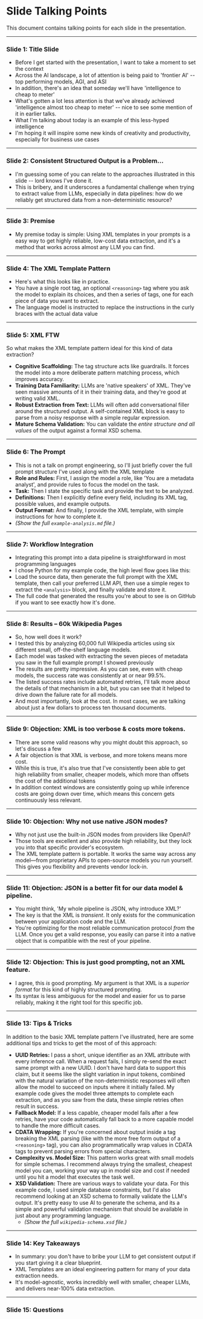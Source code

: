 # Slide Talking Points

This document contains talking points for each slide in the presentation.

---

### Slide 1: Title Slide

* Before I get started with the presentation, I want to take a moment to set the context
* Across the AI landscape, a lot of attention is being paid to 'frontier AI' -- top performing models, AGI, and ASI
* In addition, there's an idea that someday we'll have 'intelligence to cheap to meter'
* What's gotten a lot less attention is that we've already achieved 'intelligence almost too cheap to meter' -- nice to see some mention of it in earlier talks.
* What I'm talking about today is an example of this less-hyped intelligence
* I'm hoping it will inspire some new kinds of creativity and productivity, especially for business use cases

---

### Slide 2: Consistent Structured Output is a Problem...

* I'm guessing some of you can relate to the approaches illustrated in this slide -- lord knows I've done it.
* This is bribery, and it underscores a fundamental challenge when trying to extract value from LLMs, especially in data pipelines: how do we reliably get structured data from a non-deterministic resource?

---

### Slide 3: Premise

* My premise today is simple: Using XML templates in your prompts is a easy way to get highly reliable, low-cost data extraction, and it's a method that works across almost any LLM you can find.

---

### Slide 4: The XML Template Pattern

* Here's what this looks like in practice.
* You have a single root tag, an optional `<reasoning>` tag where you ask the model to explain its choices, and then a series of tags, one for each piece of data you want to extract.
* The language model is instructed to replace the instructions in the curly braces with the actual data value

---

### Slide 5: XML FTW

So what makes the XML template pattern ideal for this kind of data extraction?

* **Cognitive Scaffolding:** The tag structure acts like guardrails. It forces the model into a more deliberate pattern matching process, which improves accuracy.
* **Training Data Familiarity:** LLMs are 'native speakers' of XML. They've seen massive amounts of it in their training data, and they're good at writing valid XML.
* **Robust Extraction from Text:** LLMs will often add conversational filler around the structured output. A self-contained XML block is easy to parse from a noisy response with a simple regular expression.
* **Mature Schema Validation:** You can validate the *entire structure and all values* of the output against a formal XSD schema.

---

### Slide 6: The Prompt

* This is not a talk on prompt engineering, so I'll just briefly cover the full prompt structure I've used along with the XML template
* **Role and Rules:** First, I assign the model a role, like 'You are a metadata analyst', and provide rules to focus the model on the task.
* **Task:** Then I state the specific task and provide the text to be analyzed.
* **Definitions:** Then I explicitly define every field, including its XML tag, possible values, and example outputs.
* **Output Format:** And finally, I provide the XML template, with simple instructions for how to complete it.
* *(Show the full `example-analysis.md` file.)*

---

### Slide 7: Workflow Integration

* Integrating this prompt into a data pipeline is straightforward in most programming languages
* I chose Python for my example code, the high level flow goes like this:
* Load the source data, then generate the full prompt with the XML template, then call your preferred LLM API, then use a simple regex to extract the `<analysis>` block, and finally validate and store it.
* The full code that generated the results you're about to see is on GitHub if you want to see exactly how it's done.

---

### Slide 8: Results – 60k Wikipedia Pages

* So, how well does it work?
* I tested this by analyzing 60,000 full Wikipedia articles using six different small, off-the-shelf language models.
* Each model was tasked with extracting the seven pieces of metadata you saw in the full example prompt I showed previously
* The results are pretty impressive. As you can see, even with cheap models, the success rate was consistently at or near 99.5%.
* The listed success rates include automated retries, I'll talk more about the details of that mechanism in a bit, but you can see that it helped to drive down the failure rate for all models.
* And most importantly, look at the cost. In most cases, we are talking about just a few dollars to process ten thousand documents.

---

### Slide 9: Objection: XML is too verbose & costs more tokens.

* There are some valid reasons why you might doubt this approach, so let's discuss a few
* A fair objection is that XML is verbose, and more tokens means more cost.
* While this is true, it's also true that I've consistently been able to get high reliability from smaller, cheaper models, which more than offsets the cost of the additional tokens
* In addition context windows are consistently going up while inference costs are going down over time, which means this concern gets continuously less relevant.

---

### Slide 10: Objection: Why not use native JSON modes?

* Why not just use the built-in JSON modes from providers like OpenAI?
* Those tools are excellent and also provide high reliability, but they lock you into that specific provider's ecosystem.
* The XML template pattern is portable. It works the same way across any model—from proprietary APIs to open-source models you run yourself. This gives you flexibility and prevents vendor lock-in.

---

### Slide 11: Objection: JSON is a better fit for our data model & pipeline.

* You might think, 'My whole pipeline is JSON, why introduce XML?'
* The key is that the XML is *transient*. It only exists for the communication between your application code and the LLM.
* You're optimizing for the most reliable communication protocol *from* the LLM. Once you get a valid response, you easily can parse it into a native object that is compatible with the rest of your pipeline.

---

### Slide 12: Objection: This is just good prompting, not an XML feature.

* I agree, this *is* good prompting. My argument is that XML is a *superior format* for this kind of highly structured prompting.
* Its syntax is less ambiguous for the model and easier for us to parse reliably, making it the right tool for this specific job.

---

### Slide 13: Tips & Tricks

In addition to the basic XML template pattern I've illustrated, here are some additional tips and tricks to get the most of of this approach:

* **UUID Retries:** I pass a short, unique identifier as an XML attribute with every inference call. When a request fails, I simply re-send the exact same prompt with a new UUID. I don't have hard data to support this claim, but it seems like the slight variation in input tokens, combined with the natural variation of the non-deterministic responses will often allow the model to succeed on inputs where it initially failed. My example code gives the model three attempts to complete each extraction, and as you saw from the data, these simple retries often result in success.
* **Fallback Model:** If a less capable, cheaper model fails after a few retries, have your code automatically fall back to a more capable model to handle the more difficult cases.
* **CDATA Wrapping:** If you're concerned about output inside a tag breaking the XML parsing (like with the more free form output of a `<reasoning>` tag), you can also programmatically wrap values in CDATA tags to prevent parsing errors from special characters.
* **Complexity vs. Model Size:** This pattern works great with small models for simple schemas. I recommend always trying the smallest, cheapest model you can, working your way up in model size and cost if needed until you hit a model that executes the task well.
* **XSD Validation:** There are various ways to validate your data. For this example code, I used simple database constraints, but I'd also recommend looking at an XSD schema to formally validate the LLM's output. It's pretty easy to use AI to generate the schema, and its a simple and powerful validation mechanism that should be available in just about any programming language.
  * *(Show the full `wikipedia-schema.xsd` file.)*

---

### Slide 14: Key Takeaways

* In summary: you don't have to bribe your LLM to get consistent output if you start giving it a clear blueprint.
* XML Templates are an ideal engineering pattern for many of your data extraction needs.
* It's model-agnostic, works incredibly well with smaller, cheaper LLMs, and delivers near-100% data extraction.

---

### Slide 15: Questions
